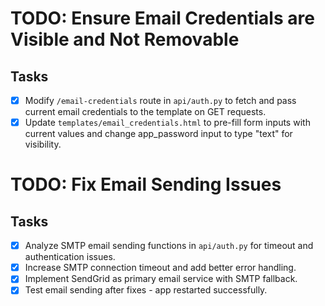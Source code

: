 # TODO: Ensure Email Credentials are Visible and Not Removable
## Tasks
- [x] Modify `/email-credentials` route in `api/auth.py` to fetch and pass current email credentials to the template on GET requests.
- [x] Update `templates/email_credentials.html` to pre-fill form inputs with current values and change app_password input to type "text" for visibility.

# TODO: Fix Email Sending Issues

## Tasks
- [x] Analyze SMTP email sending functions in `api/auth.py` for timeout and authentication issues.
- [x] Increase SMTP connection timeout and add better error handling.
- [x] Implement SendGrid as primary email service with SMTP fallback.
- [x] Test email sending after fixes - app restarted successfully.
